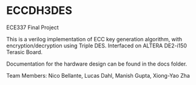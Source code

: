# ECCDH3DES
ECE337 Final Project

This is a verilog implementation of ECC key generation algorithm, with encryption/decryption using Triple DES.
Interfaced on ALTERA DE2-i150 Terasic Board.

Documentation for the hardware design can be found in the docs folder.


Team Members: Nico Bellante, Lucas Dahl, Manish Gupta, Xiong-Yao Zha
